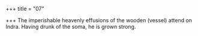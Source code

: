 +++
title = "07"

+++
The imperishable heavenly effusions of the wooden (vessel) attend  on Indra.
Having drunk of the soma, he is grown strong.